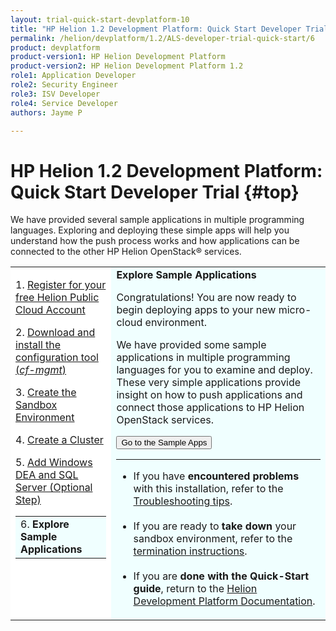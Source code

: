 ```yaml
---
layout: trial-quick-start-devplatform-10
title: "HP Helion 1.2 Development Platform: Quick Start Developer Trial Step 6"
permalink: /helion/devplatform/1.2/ALS-developer-trial-quick-start/6
product: devplatform
product-version1: HP Helion Development Platform
product-version2: HP Helion Development Platform 1.2
role1: Application Developer
role2: Security Engineer
role3: ISV Developer 
role4: Service Developer
authors: Jayme P

---
```

<!--UNDER REVISION-->

<script>
function PageRefresh {
onLoad="window.refresh"
}
PageRefresh();
</script>

# HP Helion 1.2 Development Platform: Quick Start Developer Trial {#top}

We have provided several sample applications in multiple programming languages. Exploring and deploying these simple apps will help you understand how the push process works and how applications can be connected to the other HP Helion OpenStack&#174; services. 


<table style="background-color: #FFF; vertical-align:top;">
<tr style="padding: 0;">
<td style="vertical-align:top;">
<p>
1. <a href="http://docs.hpcloud.com/helion/devplatform/1.2/ALS-developer-trial-quick-start/">Register for your free Helion Public Cloud Account</a>
</p><p>
2. <a href="http://docs.hpcloud.com/helion/devplatform/1.2/ALS-developer-trial-quick-start/2">Download and install the configuration tool (<i>cf-mgmt</i>)</a>
</p><p>
3. <a href="http://docs.hpcloud.com/helion/devplatform/1.2/ALS-developer-trial-quick-start/3">Create the Sandbox Environment</a></p>
<p>
4. <a href="http://docs.hpcloud.com/helion/devplatform/1.2/ALS-developer-trial-quick-start/4">Create a Cluster</a></p>
<p>
5. <a href="http://docs.hpcloud.com/helion/devplatform/1.2/ALS-developer-trial-quick-start/5">Add Windows DEA and SQL Server (Optional Step)</a>
</p>
  <table border="0" style="background-color: #FFF;">
   <tr>
   <td style="background-color: #F0FFFF;">
    6. <b>Explore Sample Applications</b>
   </td>
   </tr>
   </table>
</p>
</td>

<td style="background-color: #F0FFFF; vertical-align: top;"><b>Explore Sample Applications</b>
<p>Congratulations! You are now ready to begin deploying apps to your new micro-cloud environment.</p>

We have provided some sample applications in multiple programming languages</a> for you to examine and deploy. These very simple applications provide insight on how to push applications and connect those applications to HP Helion OpenStack services.
</p><p><form action="http://docs.hpcloud.com/helion/devplatform/1.2/appdev/" target="_blank" method="get">
    <input type="submit" value="Go to the Sample Apps" 
         name="Submit" id="frm1_submit" />
</form></p><hr>
<ul>
<li>If you have <b>encountered problems</b> with this installation, refer to the <a href="http://docs.hpcloud.com/helion/devplatform/1.2/ALS-developer-trial-quick-start/troubleshooting">Troubleshooting tips</a>.</li><br />
<li>If you are ready to <b>take down</b> your sandbox environment, refer to the <a href="http://docs.hpcloud.com/helion/devplatform/1.2/ALS-developer-trial-quick-start/6">termination instructions</a>.</li><br />
<li>If you are <b>done with the Quick-Start guide</b>, return to the <a href="http://docs.hpcloud.com/helion/devplatform/1.2/">Helion Development Platform Documentation</a>.</li>
</ul>
</td>
</tr>
</table>
